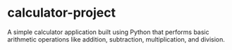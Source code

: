 # calculator-project
A simple calculator application built using Python that performs basic arithmetic operations like addition, subtraction, multiplication, and division.
